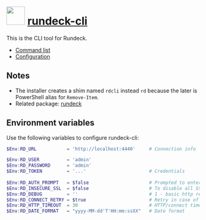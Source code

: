 # <img src="https://cdn.rawgit.com/majkinetor/chocolatey/master/rundeck-cli/icon.png" width="48" height="48"/> [rundeck-cli](https://chocolatey.org/packages/rundeck-cli)

This is the CLI tool for Rundeck.

- [Command list](https://rundeck.github.io/rundeck-cli/commands)
- [Configuration](https://rundeck.github.io/rundeck-cli/configuration)

## Notes

- The installer creates a shim named `rdcli` instead `rd` because the later is PowerShell alias for `Remove-Item`.
- Related package: [rundeck](https://chocolatey.org/packages/rundeck) 

## Environment variables

Use the following variables to configure rundeck-cli:
 
```powershell
$Env:RD_URL           = 'http://localhost:4440'     # Connection info

$Env:RD_USER          = 'admin'
$Env:RD_PASSWORD      = 'admin'
$Env:RD_TOKEN         = '...'                       # Credentials
                  
$Env:RD_AUTH_PROMPT   = $false                      # Prompted to enter a username/password or token if not defined
$Env:RD_INSECURE_SSL  = $false                      # To disable all SSL certificate checks, and hostname verifications
$Env:RD_DEBUG         = ''                          # 1 - basic http request debug; 2 -http headers; 3 - http body
$Env:RD_CONNECT_RETRY = $true                       # Retry in case of recoverable connection issue (e.g. failure to connect)
$Env:RD_HTTP_TIMEOUT  = 30                          # HTTP/connect timeout
$Env:RD_DATE_FORMAT   = "yyyy-MM-dd'T'HH:mm:ssXX"   # Date format
```
